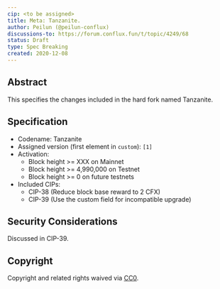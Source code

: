 ```yaml
---
cip: <to be assigned>
title: Meta: Tanzanite.
author: Peilun (@peilun-conflux)
discussions-to: https://forum.conflux.fun/t/topic/4249/68
status: Draft
type: Spec Breaking
created: 2020-12-08
---
```


<!--You can leave these HTML comments in your merged CIP and delete the visible duplicate text guides, they will not appear and may be helpful to refer to if you edit it again. This is the suggested template for new CIPs. Note that a CIP number will be assigned by an editor. When opening a pull request to submit your CIP, please use an abbreviated title in the filename, `CIP-draft_title_abbrev.md`. The title should be 44 characters or less.-->

## Abstract
<!--A short (~200 word) description of the technical issue being addressed.-->

This specifies the changes included in the hard fork named Tanzanite.

## Specification
<!--The technical specification should describe the syntax and semantics of any new feature. The specification should be detailed enough to allow competing, interoperable implementations for any of the current Conflux platforms ([conflux-rust](https://github.com/Conflux-Chain/conflux-rust)).-->
* Codename: Tanzanite
* Assigned version (first element in `custom`): `[1]`
* Activation: 
    * Block height >= XXX on Mainnet
    * Block height >= 4,990,000 on Testnet
    * Block height >= 0 on future testnets
* Included CIPs:
    * CIP-38 (Reduce block base reward to 2 CFX)
    * CIP-39 (Use the custom field for incompatible upgrade)
## Security Considerations
<!--All CIPs must contain a section that discusses the security implications/considerations relevant to the proposed change. Include information that might be important for security discussions, surfaces risks and can be used throughout the life cycle of the proposal. E.g. include security-relevant design decisions, concerns, important discussions, implementation-specific guidance and pitfalls, an outline of threats and risks and how they are being addressed. CIP submissions missing the "Security Considerations" section will be rejected. a CIP cannot proceed to status "Final" without a Security Considerations discussion deemed sufficient by the reviewers.-->
Discussed in CIP-39.

## Copyright
Copyright and related rights waived via [CC0](https://creativecommons.org/publicdomain/zero/1.0/).
